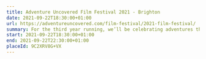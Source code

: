```yaml
---
title: Adventure Uncovered Film Festival 2021 - Brighton
date: 2021-09-22T18:30:00+01:00
url: https://adventureuncovered.com/film-festival/2021-film-festival/
summary: For the third year running, we’ll be celebrating adventures that matter through the power of film, challenging prevailing narratives and representing new or silenced perspectives.
start: 2021-09-22T18:30:00+01:00
end: 2021-09-22T22:30:00+01:00
placeId: 9C2XRV8G+VX
---
```

